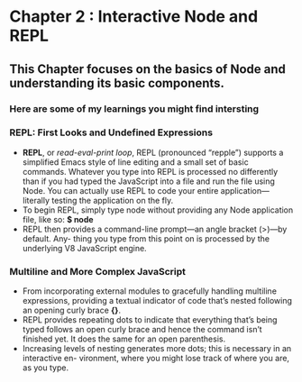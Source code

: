 # Chapter 2 : Interactive Node and REPL

## This Chapter focuses on the basics of Node and understanding its basic components.

### Here are some of my learnings you might find intersting

### REPL: First Looks and Undefined Expressions

- **REPL**, or *read-eval-print loop*, REPL (pronounced “repple”) supports a simplified Emacs style of line editing and a small set of basic commands. Whatever you type into REPL is processed no differently than if you had typed the JavaScript into a file and run the file using Node. You can actually use REPL to code your entire application—literally testing the application on the fly.
- To begin REPL, simply type node without providing any Node application file, like so: 
**$ node**
- REPL then provides a command-line prompt—an angle bracket (>)—by default. Any- thing you type from this point on is processed by the underlying V8 JavaScript engine.

### Multiline and More Complex JavaScript

-  From incorporating external modules to gracefully handling multiline expressions, providing a textual indicator of code that’s nested following an opening curly brace **{}**.
- REPL provides repeating dots to indicate that everything that’s being typed follows an open curly brace and hence the command isn’t finished yet. It does the same for an open parenthesis.
- Increasing levels of nesting generates more dots; this is necessary in an interactive en- vironment, where you might lose track of where you are, as you type.